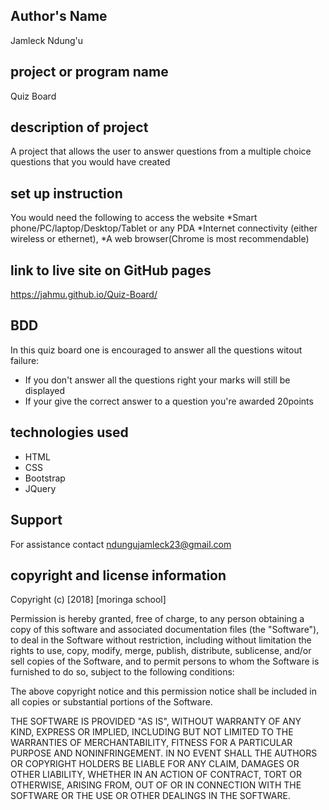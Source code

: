 ## Author's Name
Jamleck Ndung'u

## project or program name
Quiz Board

## description of project
A project that allows the user to answer questions from a multiple choice questions that you would have created

## set up instruction
You would need the following to access the website *Smart phone/PC/laptop/Desktop/Tablet or any PDA *Internet connectivity (either wireless or ethernet), *A web browser(Chrome is most recommendable) 

## link to live site on GitHub pages
https://jahmu.github.io/Quiz-Board/

## BDD
In this quiz board one is encouraged to answer all the questions witout failure:
* If you don't answer all the questions right your marks will still be displayed
* If your give the correct answer to a question you're awarded 20points

## technologies used
* HTML
* CSS
* Bootstrap
* JQuery

## Support
For assistance contact ndungujamleck23@gmail.com

## copyright and license information
Copyright (c) [2018] [moringa school]

Permission is hereby granted, free of charge, to any person obtaining a copy of this software and associated documentation files (the "Software"), to deal in the Software without restriction, including without limitation the rights to use, copy, modify, merge, publish, distribute, sublicense, and/or sell copies of the Software, and to permit persons to whom the Software is furnished to do so, subject to the following conditions:

The above copyright notice and this permission notice shall be included in all copies or substantial portions of the Software.

THE SOFTWARE IS PROVIDED "AS IS", WITHOUT WARRANTY OF ANY KIND, EXPRESS OR IMPLIED, INCLUDING BUT NOT LIMITED TO THE WARRANTIES OF MERCHANTABILITY, FITNESS FOR A PARTICULAR PURPOSE AND NONINFRINGEMENT. IN NO EVENT SHALL THE AUTHORS OR COPYRIGHT HOLDERS BE LIABLE FOR ANY CLAIM, DAMAGES OR OTHER LIABILITY, WHETHER IN AN ACTION OF CONTRACT, TORT OR OTHERWISE, ARISING FROM, OUT OF OR IN CONNECTION WITH THE SOFTWARE OR THE USE OR OTHER DEALINGS IN THE SOFTWARE.